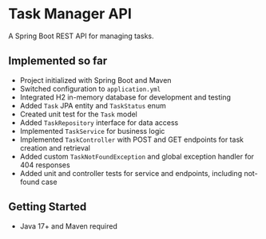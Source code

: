 # Task Manager API

A Spring Boot REST API for managing tasks.

## Implemented so far

- Project initialized with Spring Boot and Maven
- Switched configuration to `application.yml`
- Integrated H2 in-memory database for development and testing
- Added `Task` JPA entity and `TaskStatus` enum
- Created unit test for the `Task` model
- Added `TaskRepository` interface for data access
- Implemented `TaskService` for business logic
- Implemented `TaskController` with POST and GET endpoints for task creation and retrieval
- Added custom `TaskNotFoundException` and global exception handler for 404 responses
- Added unit and controller tests for service and endpoints, including not-found case

## Getting Started

- Java 17+ and Maven required